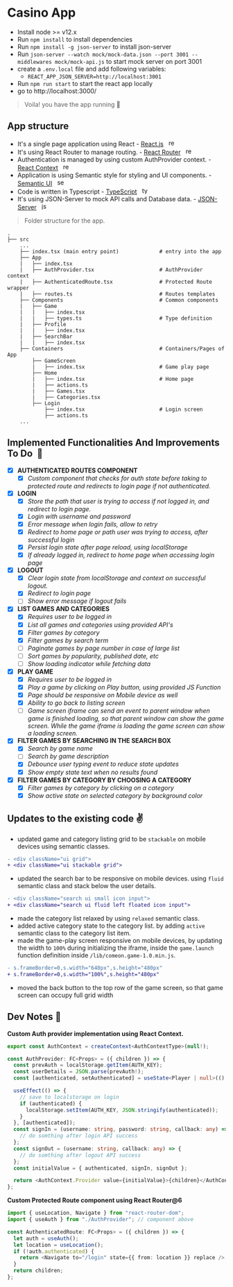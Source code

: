 # Casino App

- Install node >= v12.x
- Run `npm install` to install dependencies
- Run `npm install -g json-server` to install json-server
- Run `json-server --watch mock/mock-data.json --port 3001 --middlewares mock/mock-api.js` to start mock server on port 3001
- create a `.env.local` file and add following variables:
  - `REACT_APP_JSON_SERVER=http://localhost:3001`
- Run `npm run start` to start the react app locally
- go to http://localhost:3000/

> Voila! you have the app running :tada:

## App structure

- It's a single page application using React - [React.js](https://reactjs.org/) &nbsp; <img src="https://slackmojis.com/emojis/1161-react/download" width="16px" height="16px" alt="reactjs">
- It's using React Router to manage routing. - [React Router](https://reacttraining.com/react-router/web/guides/quick-start) &nbsp; <img src="https://iconape.com/wp-content/files/sm/371377/svg/371377.svg" width="16px" height="16px" alt="react-router">
- Authentication is managed by using custom AuthProvider context. - [React Context](https://reactjs.org/docs/context.html) &nbsp; <img src="https://www.pngitem.com/pimgs/m/664-6644509_icon-react-js-logo-hd-png-download.png" width="16px" height="16px" alt="react-context">
- Application is using Semantic style for styling and UI components. - [Semantic UI](https://react.semantic-ui.com/) &nbsp; <img src="https://semantic-ui.com/images/logo.png" width="16px" height="16px" alt="semantic-ui">
- Code is written in Typescript - [TypeScript](https://www.typescriptlang.org/) &nbsp; <img src="https://cdn.worldvectorlogo.com/logos/typescript.svg" width="16px" height="16px" alt="typescript">
- It's using JSON-Server to mock API calls and Database data. - [JSON-Server](https://github.com/typicode/json-server) &nbsp; <img src="https://cms-assets.tutsplus.com/uploads/users/34/posts/27871/preview_image/json.jpg" width="16px" height="16px" alt="json-server">

> Folder structure for the app.

    .
    ├── src
        ...
        ├── index.tsx (main entry point)             # entry into the app
        ├── App
        |   ├── index.tsx
        |   ├── AuthProvider.tsx                     # AuthProvider context
        |   ├── AuthenticatedRoute.tsx               # Protected Route wrapper
        |   ├── routes.ts                            # Routes templates
        ├── Components                               # Common components
        |   ├── Game
        |   |   ├── index.tsx
        |   |   ├── types.ts                         # Type definition
        |   ├── Profile
        |   |   ├── index.tsx
        |   ├── SearchBar
        |   |   ├── index.tsx
        ├── Containers                               # Containers/Pages of App
            ├── GameScreen
            |   ├── index.tsx                        # Game play page
            ├── Home
            |   ├── index.tsx                        # Home page
            |   ├── actions.ts
            |   ├── Games.tsx
            |   ├── Categories.tsx
            ├── Login
                ├── index.tsx                        # Login screen
                ├── actions.ts
        ...

## Implemented Functionalities And Improvements To Do &nbsp;:seedling:

- [x] **AUTHENTICATED ROUTES COMPONENT**
  - [x] _Custom component that checks for auth state before taking to protected route and redirects to login page if not authenticated._
- [x] **LOGIN**
  - [x] _Store the path that user is trying to access if not logged in, and redirect to login page._
  - [x] _Login with username and password_
  - [x] _Error message when login fails, allow to retry_
  - [x] _Redirect to home page or path user was trying to access, after successful login_
  - [x] _Persist login state after page reload, using localStorage_
  - [x] _If already logged in, redirect to home page when accessing login page_
- [x] **LOGOUT**
  - [x] _Clear login state from localStorage and context on successful logout._
  - [x] _Redirect to login page_
  - [ ] _Show error message if logout fails_
- [x] **LIST GAMES AND CATEGORIES**
  - [x] _Requires user to be logged in_
  - [x] _List all games and categories using provided API's_
  - [x] _Filter games by category_
  - [x] _Filter games by search term_
  - [ ] _Paginate games by page number in case of large list_
  - [ ] _Sort games by popularity, published date, etc_
  - [ ] _Show loading indicator while fetching data_
- [x] **PLAY GAME**
  - [x] _Requires user to be logged in_
  - [x] _Play a game by clicking on Play button, using provided JS Function_
  - [x] _Page should be responsive on Mobile device as well_
  - [x] _Ability to go back to listing screen_
  - [ ] _Game screen iframe can send an event to parent window when game is finished loading, so that parent window can show the game screen. While the game iframe is loading the game screen can show a loading screen._
- [x] **FILTER GAMES BY SEARCHING IN THE SEARCH BOX**
  - [x] _Search by game name_
  - [ ] _Search by game description_
  - [x] _Debounce user typing event to reduce state updates_
  - [x] _Show empty state text when no results found_
- [x] **FILTER GAMES BY CATEGORY BY CHOOSING A CATEGORY**
  - [x] _Filter games by category by clicking on a category_
  - [x] _Show active state on selected category by background color_

## Updates to the existing code :v:

- updated game and category listing grid to be `stackable` on mobile devices using semantic classes.

```diff
- <div className="ui grid">
+ <div className="ui stackable grid">
```

- updated the search bar to be responsive on mobile devices. using `fluid` semantic class and stack below the user details.

```diff
- <div className="search ui small icon input">
+ <div className="search ui fluid left floated icon input">
```

- made the category list relaxed by using `relaxed` semantic class.
- added active category state to the category list. by adding `active` semantic class to the category list item.
- made the game-play screen responsive on mobile devices, by updating the width to `100%` during initializing the iframe, inside the `game.launch` function definition inside `/lib/comeon.game-1.0.min.js`.

```diff
- s.frameBorder=0,s.width="640px",s.height="480px"
+ s.frameBorder=0,s.width="100%",s.height="480px"
```

- moved the back button to the top row of the game screen, so that game screen can occupy full grid width

## Dev Notes :robot:

**Custom Auth provider implementation using React Context.**

```typescript
export const AuthContext = createContext<AuthContextType>(null!);

const AuthProvider: FC<Props> = ({ children }) => {
  const prevAuth = localStorage.getItem(AUTH_KEY);
  const userDetails = JSON.parse(prevAuth!);
  const [authenticated, setAuthenticated] = useState<Player | null>(() => userDetails);

  useEffect(() => {
    // save to localstorage on login
    if (authenticated) {
      localStorage.setItem(AUTH_KEY, JSON.stringify(authenticated));
    }
  }, [authenticated]);
  const signIn = (username: string, password: string, callback: any) => {
    // do somthing after login API success
  };
  const signOut = (username: string, callback: any) => {
    // do somthing after logout API success
  };
  const initialValue = { authenticated, signIn, signOut };

  return <AuthContext.Provider value={initialValue}>{children}</AuthContext.Provider>;
};
```

**Custom Protected Route component using React Router@6**

```typescript
import { useLocation, Navigate } from "react-router-dom";
import { useAuth } from "./AuthProvider"; // component above

const AuthenticatedRoute: FC<Props> = ({ children }) => {
  let auth = useAuth();
  let location = useLocation();
  if (!auth.authenticated) {
    return <Navigate to="/login" state={{ from: location }} replace />;
  }
  return children;
};
```
